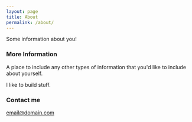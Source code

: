 ```yaml
---
layout: page
title: About
permalink: /about/
---
```


Some information about you!

### More Information

A place to include any other types of information that you'd like to include about yourself.

I like to build stuff.

### Contact me

[email@domain.com](mailto:email@domain.com)
